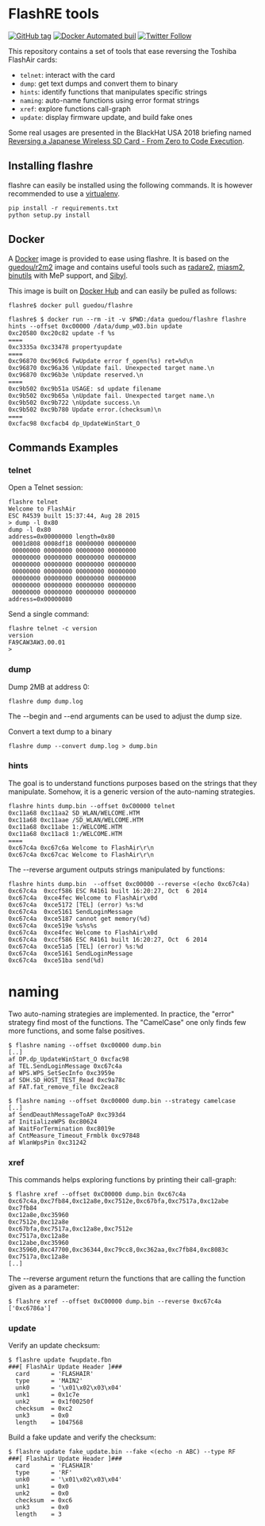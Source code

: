 # FlashRE tools

[![GitHub tag](https://img.shields.io/github/tag/guedou/flashre.svg)](https://github.com/guedou/flashre/releases)
[![Docker Automated buil](https://img.shields.io/docker/automated/guedou/flashre.svg)](https://hub.docker.com/r/guedou/flashre/)
[![Twitter Follow](https://img.shields.io/twitter/follow/guedou.svg?style=social)](https://twitter.com/intent/follow?screen_name=guedou)

This repository contains a set of tools that ease reversing the Toshiba FlashAir
cards:
- `telnet`: interact with the card
- `dump`: get text dumps and convert them to binary
- `hints`: identify functions that manipulates specific strings
- `naming`: auto-name functions using error format strings 
- `xref`: explore functions call-graph
- `update`: display firmware update, and build fake ones

Some real usages are presented in the BlackHat USA 2018 briefing named
[Reversing a Japanese Wireless SD Card - From Zero to Code
Execution](https://www.blackhat.com/us-18/briefings.html#reversing-a-japanese-wireless-sd-card-from-zero-to-code-execution).


## Installing flashre

flashre can easily be installed using the following commands. It is however
recommended to use a [virtualenv](https://virtualenv.pypa.io/).
```
pip install -r requirements.txt
python setup.py install
```

## Docker

A [Docker](https://www.docker.com/) image is provided to ease using flashre. It
is based on the [guedou/r2m2](https://github.com/guedou/r2m2) image and contains
useful tools such as [radare2](https://github.com/radare/radare2), [miasm2](https://github.com/cea-sec/miasm), [binutils](https://www.gnu.org/software/binutils/) with MeP support, and [Sibyl](https://github.com/cea-sec/Sibyl).

This image is built on [Docker Hub](https://hub.docker.com) and can easily be
pulled as follows:

```
flashre$ docker pull guedou/flashre

flashre$ $ docker run --rm -it -v $PWD:/data guedou/flashre flashre hints --offset 0xc00000 /data/dump_w03.bin update
0xc20580 0xc20c82 update -f %s
====
0xc3335a 0xc33478 propertyupdate
====
0xc96870 0xc969c6 FwUpdate error f_open(%s) ret=%d\n
0xc96870 0xc96a36 \nUpdate fail. Unexpected target name.\n
0xc96870 0xc96b3e \nUpdate reserved.\n
====
0xc9b502 0xc9b51a USAGE: sd update filename
0xc9b502 0xc9b65a \nUpdate fail. Unexpected target name.\n
0xc9b502 0xc9b722 \nUpdate success.\n
0xc9b502 0xc9b780 Update error.(checksum)\n
====
0xcfac98 0xcfacb4 dp_UpdateWinStart_O
```

## Commands Examples

### telnet

Open a Telnet session:
```
flashre telnet
Welcome to FlashAir
ESC R4539 built 15:37:44, Aug 28 2015
> dump -l 0x80
dump -l 0x80
address=0x00000000 length=0x80
 0001d808 0008df18 00000000 00000000
 00000000 00000000 00000000 00000000
 00000000 00000000 00000000 00000000
 00000000 00000000 00000000 00000000
 00000000 00000000 00000000 00000000
 00000000 00000000 00000000 00000000
 00000000 00000000 00000000 00000000
 00000000 00000000 00000000 00000000
address=0x00000080
```

Send a single command:
```
flashre telnet -c version
version
FA9CAW3AW3.00.01
> 
```

### dump

Dump 2MB at address 0:
```
flashre dump dump.log
```
The --begin and --end arguments can be used to adjust the dump size.

Convert a text dump to a binary
```
flashre dump --convert dump.log > dump.bin
```

### hints

The goal is to understand functions purposes based on the strings that they
manipulate. Somehow, it is a generic version of the auto-naming strategies.

```
flashre hints dump.bin --offset 0xC00000 telnet
0xc11a68 0xc11aa2 SD_WLAN/WELCOME.HTM
0xc11a68 0xc11aae /SD_WLAN/WELCOME.HTM
0xc11a68 0xc11abe 1:/WELCOME.HTM
0xc11a68 0xc11ac8 1:/WELCOME.HTM
====
0xc67c4a 0xc67c6a Welcome to FlashAir\r\n
0xc67c4a 0xc67cac Welcome to FlashAir\r\n
```

The --reverse argument outputs strings manipulated by functions:
```
flashre hints dump.bin  --offset 0xc00000 --reverse <(echo 0xc67c4a)
0xc67c4a  0xccf586 ESC R4161 built 16:20:27, Oct  6 2014
0xc67c4a  0xce4fec Welcome to FlashAir\x0d
0xc67c4a  0xce5172 [TEL] (error) %s:%d
0xc67c4a  0xce5161 SendLoginMessage
0xc67c4a  0xce5187 cannot get memory(%d)
0xc67c4a  0xce519e %s%s%s
0xc67c4a  0xce4fec Welcome to FlashAir\x0d
0xc67c4a  0xccf586 ESC R4161 built 16:20:27, Oct  6 2014
0xc67c4a  0xce51a5 [TEL] (error) %s:%d
0xc67c4a  0xce5161 SendLoginMessage
0xc67c4a  0xce51ba send(%d)
```

# naming

Two auto-naming strategies are implemented.  In practice, the "error" strategy
find most of the functions. The "CamelCase" one only finds few more functions,
and some false positives.

```
$ flashre naming --offset 0xc00000 dump.bin
[..]
af DP.dp_UpdateWinStart_O 0xcfac98
af TEL.SendLoginMessage 0xc67c4a
af WPS.WPS_SetSecInfo 0xc3959e
af SDH.SD_HOST_TEST_Read 0xc9a78c
af FAT.fat_remove_file 0xc2eac8
```

```
$ flashre naming --offset 0xc00000 dump.bin --strategy camelcase
[..]
af SendDeauthMessageToAP 0xc393d4
af InitializeWPS 0xc80624
af WaitForTermination 0xc8019e
af CntMeasure_Timeout_Frmblk 0xc97848
af WlanWpsPin 0xc31242
```

### xref

This commands helps exploring functions by printing their call-graph:
```
$ flashre xref --offset 0xC00000 dump.bin 0xc67c4a
0xc67c4a,0xc7fb84,0xc12a8e,0xc7512e,0xc67bfa,0xc7517a,0xc12abe
0xc7fb84
0xc12a8e,0xc35960
0xc7512e,0xc12a8e
0xc67bfa,0xc7517a,0xc12a8e,0xc7512e
0xc7517a,0xc12a8e
0xc12abe,0xc35960
0xc35960,0xc47700,0xc36344,0xc79cc8,0xc362aa,0xc7fb84,0xc8083c
0xc7517a,0xc12a8e
[..]
```

The --reverse argument return the functions that are calling the function given
as a parameter:
```
$ flashre xref --offset 0xC00000 dump.bin --reverse 0xc67c4a
['0xc6786a']
```

### update

Verify an update checksum:
```
$ flashre update fwupdate.fbn
###[ FlashAir Update Header ]### 
  card      = 'FLASHAIR'
  type      = 'MAIN2'
  unk0      = '\x01\x02\x03\x04'
  unk1      = 0x1c7e
  unk2      = 0x1f00250f
  checksum  = 0xc2
  unk3      = 0x0
  length    = 1047568
```

Build a fake update and verify the checksum:
```
$ flashre update fake_update.bin --fake <(echo -n ABC) --type RF
###[ FlashAir Update Header ]### 
  card      = 'FLASHAIR'
  type      = 'RF'
  unk0      = '\x01\x02\x03\x04'
  unk1      = 0x0
  unk2      = 0x0
  checksum  = 0xc6
  unk3      = 0x0
  length    = 3
```
